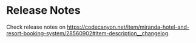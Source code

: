 # Release Notes

Check release notes
on https://codecanyon.net/item/miranda-hotel-and-resort-booking-system/28560902#item-description__changelog.